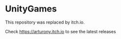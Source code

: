 # UnityGames
This repository was replaced by itch.io.

Check https://arturony.itch.io to see the latest releases
